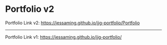 # Portfolio v2

Portfolio Link v2: https://jessaming.github.io/jjg-portfolio/Portfolio

---

Portfolio Link v1: https://jessaming.github.io/jjg-portfolio/

